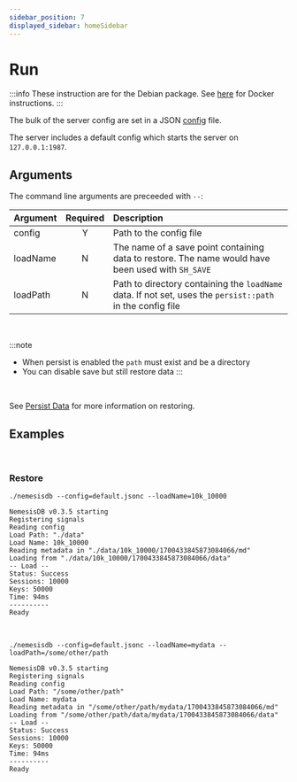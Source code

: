```yaml
---
sidebar_position: 7
displayed_sidebar: homeSidebar
---
```


# Run

:::info
These instruction are for the Debian package. See [here](/category/docker) for Docker instructions.
:::

The bulk of the server config are set in a JSON [config](./config) file.

The server includes a default config which starts the server on `127.0.0.1:1987`.


## Arguments

The command line arguments are preceeded with `--`:

|Argument|Required|Description|
|:---|:---:|:---|
|config|Y|Path to the config file|
|loadName|N|The name of a save point containing data to restore. The name would have been used with `SH_SAVE`|
|loadPath|N|Path to directory containing the `loadName` data. If not set, uses the `persist::path` in the config file|

<br/>

:::note
- When persist is enabled the `path` must exist and be a directory
- You can disable save but still restore data
:::


<br/>

See [Persist Data](./persist) for more information on restoring.


## Examples

<br/>

### Restore

``` title="Start and restore, using path in config"
./nemesisdb --config=default.jsonc --loadName=10k_10000

NemesisDB v0.3.5 starting
Registering signals
Reading config
Load Path: "./data"
Load Name: 10k_10000
Reading metadata in "./data/10k_10000/1700433845873084066/md"
Loading from "./data/10k_10000/1700433845873084066/data"
-- Load --
Status: Success
Sessions: 10000
Keys: 50000
Time: 94ms
----------
Ready
```

<br/>

``` title="Start and restore with alternative path"
./nemesisdb --config=default.jsonc --loadName=mydata --loadPath=/some/other/path

NemesisDB v0.3.5 starting
Registering signals
Reading config
Load Path: "/some/other/path"
Load Name: mydata
Reading metadata in "/some/other/path/mydata/1700433845873084066/md"
Loading from "/some/other/path/data/mydata/1700433845873084066/data"
-- Load --
Status: Success
Sessions: 10000
Keys: 50000
Time: 94ms
----------
Ready
```

